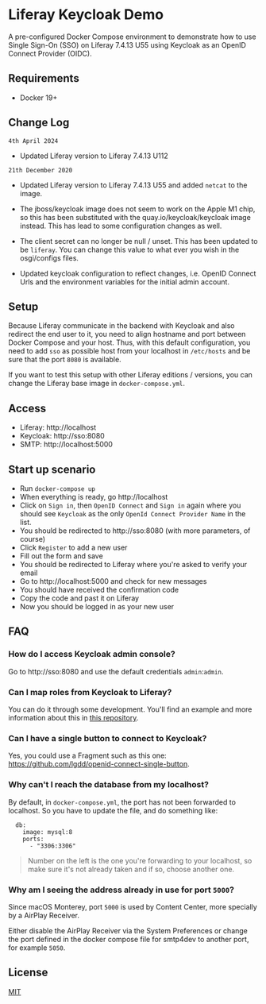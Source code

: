 # Liferay Keycloak Demo

A pre-configured Docker Compose environment to demonstrate how to use Single Sign-On (SSO) on Liferay 7.4.13 U55 using Keycloak as an OpenID Connect Provider (OIDC).

## Requirements

- Docker 19+

## Change Log

`4th April 2024`

- Updated Liferay version to Liferay 7.4.13 U112

`21th December 2020`

- Updated Liferay version to Liferay 7.4.13 U55 and added `netcat` to the image.

- The jboss/keycloak image does not seem to work on the Apple M1 chip, so this has been substituted with the quay.io/keycloak/keycloak image instead. This has lead to some configuration changes as well.

- The client secret can no longer be null / unset. This has been updated to be `liferay`. You can change this value to what ever you wish in the osgi/configs files.

- Updated keycloak configuration to reflect changes, i.e. OpenID Connect Urls and the environment variables for the initial admin account.

## Setup

Because Liferay communicate in the backend with Keycloak and also redirect the end user to it, you need to align hostname and port between Docker Compose and your host.
Thus, with this default configuration, you need to add `sso` as possible host from your localhost in `/etc/hosts` and be sure that the port `8080` is available.

If you want to test this setup with other Liferay editions / versions, you can change the Liferay base image in `docker-compose.yml`.

## Access

- Liferay: http://localhost
- Keycloak: http://sso:8080
- SMTP: http://localhost:5000

## Start up scenario

- Run `docker-compose up`
- When everything is ready, go http://localhost
- Click on `Sign in`, then `OpenID Connect` and `Sign in` again where you should see `Keycloak` as the only `OpenId Connect Provider Name` in the list.
- You should be redirected to http://sso:8080 (with more parameters, of course)
- Click `Register` to add a new user
- Fill out the form and save
- You should be redirected to Liferay where you're asked to verify your email
- Go to http://localhost:5000 and check for new messages
- You should have received the confirmation code
- Copy the code and past it on Liferay
- Now you should be logged in as your new user

## FAQ

### How do I access Keycloak admin console?
Go to http://sso:8080 and use the default credentials `admin`:`admin`.

### Can I map roles from Keycloak to Liferay?
You can do it through some development. You'll find an example and more information about this in [this repository](https://github.com/fabian-bouche-liferay/oidc-userinfo-mapping).

### Can I have a single button to connect to Keycloak?

Yes, you could use a Fragment such as this one: https://github.com/lgdd/openid-connect-single-button.

### Why can't I reach the database from my localhost?
By default, in `docker-compose.yml`, the port has not been forwarded to localhost. So you have to update the file, and do something like:
```
  db:
    image: mysql:8
    ports:
      - "3306:3306"
```
> Number on the left is the one you're forwarding to your localhost, so make sure it's not already taken and if so, choose another one.

### Why am I seeing the address already in use for port `5000`?

Since macOS Monterey, port `5000` is used by Content Center, more specially by a AirPlay Receiver.

Either disable the AirPlay Receiver via the System Preferences or change the port defined in the docker compose file for smtp4dev to another port, for example `5050`.

## License

[MIT](LICENSE)